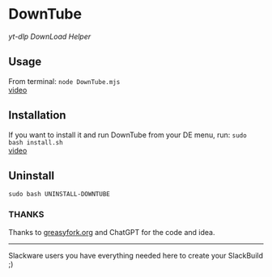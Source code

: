 # DownTube
*yt-dlp DownLoad Helper*

## Usage
From terminal: `node DownTube.mjs` <br>
[video](https://asciinema.org/a/kw6NET0XEbxDbcxIxt4e1Neim)


## Installation 
If you want to install it and run DownTube from your DE menu, run: `sudo bash install.sh` <br>
[video](https://www.youtube.com/watch?v=NMtOQq_aM2g)

## Uninstall
`sudo bash UNINSTALL-DOWNTUBE`


### THANKS
Thanks to [greasyfork.org](https://greasyfork.org/en/scripts/500374-generate-youtube-download-commands-for-yt-dlp-terminal/code) and ChatGPT for the code and idea.


---
Slackware users you have everything needed here to create your SlackBuild ;)
